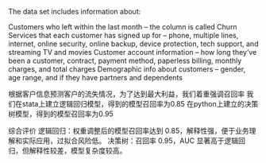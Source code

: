 The data set includes information about:

Customers who left within the last month – the column is called Churn
Services that each customer has signed up for – phone, multiple lines, internet, online security, online backup, device protection, tech support, and streaming TV and movies
Customer account information – how long they’ve been a customer, contract, payment method, paperless billing, monthly charges, and total charges
Demographic info about customers – gender, age range, and if they have partners and dependents

根据客户信息预测客户的流失情况，为了达到最大利益，我们着重强调召回率
我们在stata上建立逻辑回归模型，得到的模型召回率为0.85
在python上建立的决策树模型，得到的模型召回率为0.95

综合评价
逻辑回归：权重调整后的模型召回率达到 0.85，解释性强，便于业务理解和实际应用，过拟合风险低。
决策树：召回率 0.95，AUC 显著高于逻辑回归，但解释性较差，模型复杂度较高。
